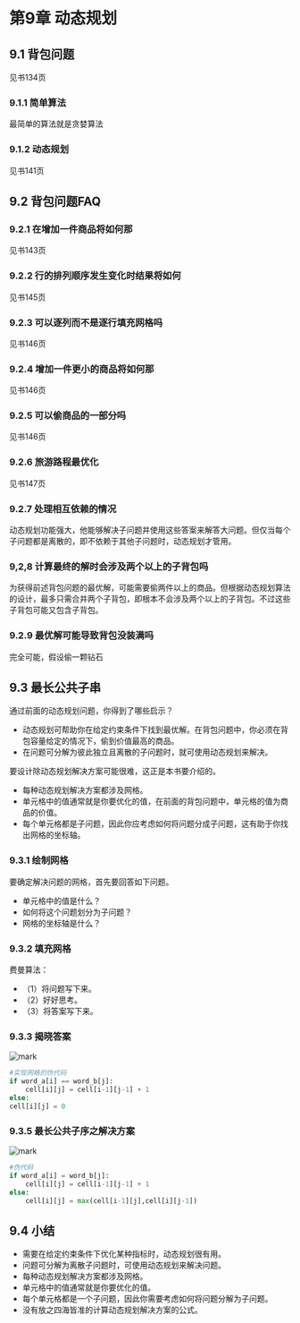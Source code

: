 # 第9章 动态规划

## 9.1 背包问题

见书134页

### 9.1.1 简单算法

最简单的算法就是贪婪算法

### 9.1.2 动态规划

见书141页

## 9.2 背包问题FAQ

### 9.2.1 在增加一件商品将如何那

见书143页

### 9.2.2 行的排列顺序发生变化时结果将如何

见书145页

### 9.2.3 可以逐列而不是逐行填充网格吗

见书146页

### 9.2.4 增加一件更小的商品将如何那

见书146页

### 9.2.5 可以偷商品的一部分吗

见书146页

### 9.2.6 旅游路程最优化

见书147页

### 9.2.7 处理相互依赖的情况

动态规划功能强大，他能够解决子问题并使用这些答案来解答大问题。但仅当每个子问题都是离散的，即不依赖于其他子问题时，动态规划才管用。

### 9,2,8 计算最终的解时会涉及两个以上的子背包吗

为获得前述背包问题的最优解，可能需要偷两件以上的商品。但根据动态规划算法的设计，最多只需合并两个子背包，即根本不会涉及两个以上的子背包。不过这些子背包可能又包含子背包。

### 9.2.9 最优解可能导致背包没装满吗

完全可能，假设偷一颗钻石

## 9.3 最长公共子串

通过前面的动态规划问题，你得到了哪些启示？

- 动态规划可帮助你在给定约束条件下找到最优解。在背包问题中，你必须在背包容量给定的情况下，偷到价值最高的商品。
- 在问题可分解为彼此独立且离散的子问题时，就可使用动态规划来解决。

要设计除动态规划解决方案可能很难，这正是本书要介绍的。

- 每种动态规划解决方案都涉及网格。
- 单元格中的值通常就是你要优化的值，在前面的背包问题中，单元格的值为商品的价值。
- 每个单元格都是子问题，因此你应考虑如何将问题分成子问题，这有助于你找出网格的坐标轴。

### 9.3.1 绘制网格

要确定解决问题的网格，首先要回答如下问题。

- 单元格中的值是什么？
- 如何将这个问题划分为子问题？
- 网格的坐标轴是什么？

### 9.3.2 填充网格

费曼算法：

- （1）将问题写下来。
- （2）好好思考。
- （3）将答案写下来。

### 9.3.3 揭晓答案

![mark](http://p6yio0wew.bkt.clouddn.com/blog/180515/Lf4E260Hc7.png)

``` python
#实现网格的伪代码
if word_a[i] == word_b[j]:
	cell[i][j] = cell[i-1][j-1] + 1
else:
cell[i][j] = 0
```

### 9.3.5 最长公共子序之解决方案

![mark](http://p6yio0wew.bkt.clouddn.com/blog/180515/jjE0CF17Ah.png)

```python
#伪代码
if word_a[i] = word_b[j]:
	cell[i][j] = cell[i-1][j-1] + 1
else:
	cell[i][j] = max(cell[i-1][j],cell[i][j-1])
```

## 9.4 小结

- 需要在给定约束条件下优化某种指标时，动态规划很有用。
- 问题可分解为离散子问题时，可使用动态规划来解决问题。
- 每种动态规划解决方案都涉及网格。
- 单元格中的值通常就是你要优化的值。
- 每个单元格都是一个子问题，因此你需要考虑如何将问题分解为子问题。
- 没有放之四海皆准的计算动态规划解决方案的公式。









